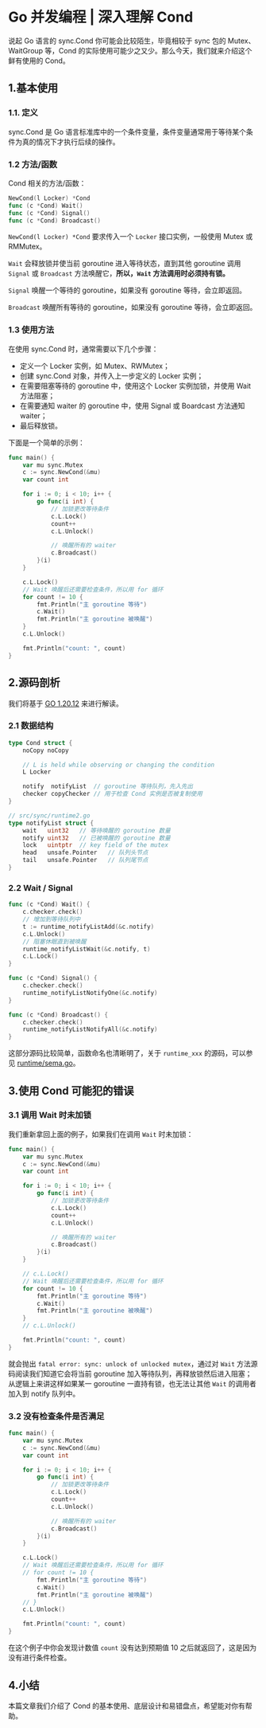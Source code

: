 # Go 并发编程 | 深入理解 Cond

说起 Go 语言的 sync.Cond 你可能会比较陌生，毕竟相较于 sync 包的 Mutex、WaitGroup 等，Cond 的实际使用可能少之又少。那么今天，我们就来介绍这个鲜有使用的 Cond。

## 1.基本使用

### 1.1. 定义

sync.Cond 是 Go 语言标准库中的一个条件变量，条件变量通常用于等待某个条件为真的情况下才执行后续的操作。

### 1.2 方法/函数

Cond 相关的方法/函数：

```go
NewCond(l Locker) *Cond
func (c *Cond) Wait()
func (c *Cond) Signal()
func (c *Cond) Broadcast()
```

`NewCond(l Locker) *Cond` 要求传入一个 `Locker` 接口实例，一般使用 Mutex 或 RMMutex。

`Wait` 会释放锁并使当前 goroutine 进入等待状态，直到其他 goroutine 调用 `Signal` 或 `Broadcast` 方法唤醒它，**所以，`Wait` 方法调用时必须持有锁。**

`Signal` 唤醒一个等待的 goroutine，如果没有 goroutine 等待，会立即返回。

`Broadcast` 唤醒所有等待的 goroutine，如果没有 goroutine 等待，会立即返回。

### 1.3 使用方法

在使用 sync.Cond 时，通常需要以下几个步骤：

+ 定义一个 Locker 实例，如 Mutex、RWMutex；
+ 创建 sync.Cond 对象，并传入上一步定义的 Locker 实例；
+ 在需要阻塞等待的 goroutine 中，使用这个 Locker 实例加锁，并使用 Wait 方法阻塞；
+ 在需要通知 waiter 的 goroutine 中，使用 Signal 或 Boardcast 方法通知 waiter；
+ 最后释放锁。

下面是一个简单的示例：

```go
func main() {
	var mu sync.Mutex
	c := sync.NewCond(&mu)
	var count int

	for i := 0; i < 10; i++ {
		go func(i int) {
			// 加锁更改等待条件
			c.L.Lock()
			count++
			c.L.Unlock()

			// 唤醒所有的 waiter
			c.Broadcast()
		}(i)
	}

	c.L.Lock()
    // Wait 唤醒后还需要检查条件，所以用 for 循环
	for count != 10 {
		fmt.Println("主 goroutine 等待")
		c.Wait()
		fmt.Println("主 goroutine 被唤醒")
	}
	c.L.Unlock()

	fmt.Println("count: ", count)
}
```

## 2.源码剖析

我们将基于 [GO 1.20.12](https://github.com/golang/go/blob/go1.20.12/src/sync/cond.go) 来进行解读。

### 2.1 数据结构

```go
type Cond struct {
	noCopy noCopy

	// L is held while observing or changing the condition
	L Locker

	notify  notifyList  // goroutine 等待队列，先入先出
	checker copyChecker // 用于检查 Cond 实例是否被复制使用
}

// src/sync/runtime2.go
type notifyList struct {
	wait   uint32   // 等待唤醒的 goroutine 数量
	notify uint32   // 已被唤醒的 goroutine 数量
	lock   uintptr  // key field of the mutex
	head   unsafe.Pointer	// 队列头节点
	tail   unsafe.Pointer	// 队列尾节点
}
```

### 2.2 Wait / Signal

```go
func (c *Cond) Wait() {
	c.checker.check()
	// 增加到等待队列中
	t := runtime_notifyListAdd(&c.notify)
	c.L.Unlock()
	// 阻塞休眠直到被唤醒
	runtime_notifyListWait(&c.notify, t)
	c.L.Lock()
}

func (c *Cond) Signal() {
	c.checker.check()
	runtime_notifyListNotifyOne(&c.notify)
}

func (c *Cond) Broadcast() {
	c.checker.check()
	runtime_notifyListNotifyAll(&c.notify)
}
```

这部分源码比较简单，函数命名也清晰明了，关于 `runtime_xxx` 的源码，可以参见 [runtime/sema.go](https://github.com/golang/go/blob/go1.20.12/src/runtime/sema.go)。

## 3.使用 Cond 可能犯的错误

### 3.1 调用 Wait 时未加锁

我们重新拿回上面的例子，如果我们在调用 `Wait` 时未加锁：

```go
func main() {
	var mu sync.Mutex
	c := sync.NewCond(&mu)
	var count int

	for i := 0; i < 10; i++ {
		go func(i int) {
			// 加锁更改等待条件
			c.L.Lock()
			count++
			c.L.Unlock()

			// 唤醒所有的 waiter
			c.Broadcast()
		}(i)
	}

	// c.L.Lock()
    // Wait 唤醒后还需要检查条件，所以用 for 循环
	for count != 10 {
		fmt.Println("主 goroutine 等待")
		c.Wait()
		fmt.Println("主 goroutine 被唤醒")
	}
	// c.L.Unlock()

	fmt.Println("count: ", count)
}
```

就会抛出 `fatal error: sync: unlock of unlocked mutex`，通过对 `Wait` 方法源码阅读我们知道它会将当前 goroutine 加入等待队列，再释放锁然后进入阻塞；从逻辑上来讲这样如果某一 goroutine 一直持有锁，也无法让其他 `Wait` 的调用者加入到 notify 队列中。

### 3.2 没有检查条件是否满足

```go
func main() {
	var mu sync.Mutex
	c := sync.NewCond(&mu)
	var count int

	for i := 0; i < 10; i++ {
		go func(i int) {
			// 加锁更改等待条件
			c.L.Lock()
			count++
			c.L.Unlock()

			// 唤醒所有的 waiter
			c.Broadcast()
		}(i)
	}

	c.L.Lock()
    // Wait 唤醒后还需要检查条件，所以用 for 循环
	// for count != 10 {
		fmt.Println("主 goroutine 等待")
		c.Wait()
		fmt.Println("主 goroutine 被唤醒")
	// }
	c.L.Unlock()

	fmt.Println("count: ", count)
}
```

在这个例子中你会发现计数值 `count` 没有达到预期值 10 之后就返回了，这是因为没有进行条件检查。

## 4.小结

本篇文章我们介绍了 Cond 的基本使用、底层设计和易错盘点，希望能对你有帮助。